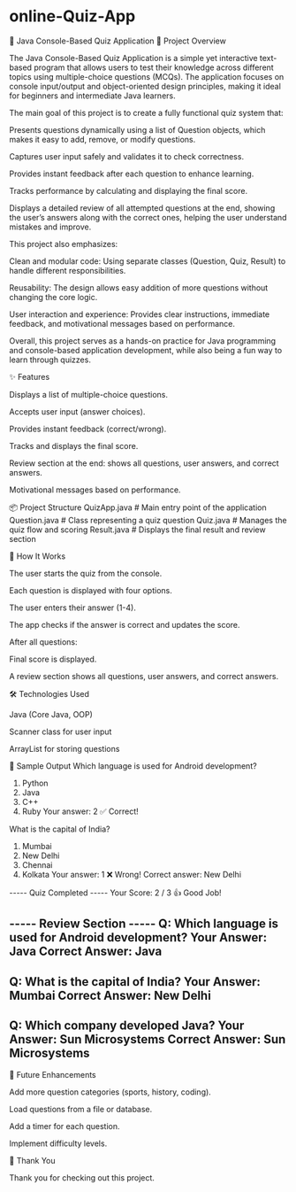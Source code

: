 # online-Quiz-App

🎯 Java Console-Based Quiz Application
📌 Project Overview

The Java Console-Based Quiz Application is a simple yet interactive text-based program that allows users to test their knowledge across different topics using multiple-choice questions (MCQs). The application focuses on console input/output and object-oriented design principles, making it ideal for beginners and intermediate Java learners.

The main goal of this project is to create a fully functional quiz system that:

Presents questions dynamically using a list of Question objects, which makes it easy to add, remove, or modify questions.

Captures user input safely and validates it to check correctness.

Provides instant feedback after each question to enhance learning.

Tracks performance by calculating and displaying the final score.

Displays a detailed review of all attempted questions at the end, showing the user’s answers along with the correct ones, helping the user understand mistakes and improve.

This project also emphasizes:

Clean and modular code: Using separate classes (Question, Quiz, Result) to handle different responsibilities.

Reusability: The design allows easy addition of more questions without changing the core logic.

User interaction and experience: Provides clear instructions, immediate feedback, and motivational messages based on performance.

Overall, this project serves as a hands-on practice for Java programming and console-based application development, while also being a fun way to learn through quizzes.

✨ Features

Displays a list of multiple-choice questions.

Accepts user input (answer choices).

Provides instant feedback (correct/wrong).

Tracks and displays the final score.

Review section at the end: shows all questions, user answers, and correct answers.

Motivational messages based on performance.

📦 Project Structure
QuizApp.java      # Main entry point of the application
Question.java     # Class representing a quiz question
Quiz.java         # Manages the quiz flow and scoring
Result.java       # Displays the final result and review section

🚀 How It Works

The user starts the quiz from the console.

Each question is displayed with four options.

The user enters their answer (1-4).

The app checks if the answer is correct and updates the score.

After all questions:

Final score is displayed.

A review section shows all questions, user answers, and correct answers.

🛠️ Technologies Used

Java (Core Java, OOP)

Scanner class for user input

ArrayList for storing questions

📖 Sample Output
Which language is used for Android development?
1. Python
2. Java
3. C++
4. Ruby
Your answer: 2
✅ Correct!

What is the capital of India?
1. Mumbai
2. New Delhi
3. Chennai
4. Kolkata
Your answer: 1
❌ Wrong! Correct answer: New Delhi

----- Quiz Completed -----
Your Score: 2 / 3
👍 Good Job!

----- Review Section -----
Q: Which language is used for Android development?
Your Answer: Java
Correct Answer: Java
---------------------------
Q: What is the capital of India?
Your Answer: Mumbai
Correct Answer: New Delhi
---------------------------
Q: Which company developed Java?
Your Answer: Sun Microsystems
Correct Answer: Sun Microsystems
---------------------------

🎯 Future Enhancements

Add more question categories (sports, history, coding).

Load questions from a file or database.

Add a timer for each question.

Implement difficulty levels.

🙏 Thank You

Thank you for checking out this project.
